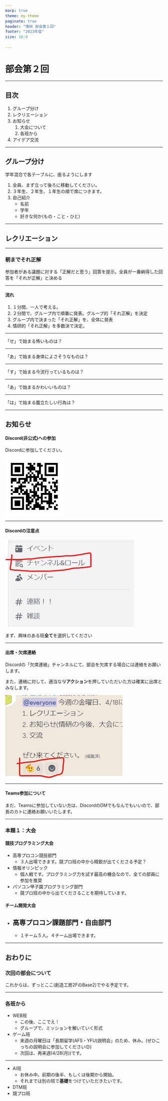 ```yaml
---
marp: true
theme: my-theme
paginate: true
header: "情研 部会第１回"
footer: "2023年度"
size: 16:9

---
```


# 部会第２回

---

## 目次

1. グループ分け
1. レクリエーション
1. お知らせ
   1. 大会について
   1. 各班から
1. アイデア交流

---

## グループ分け

学年混合で各テーブルに、座るようにします

1. 全員、まず立って後ろに移動してください。
1. ３年生、２年生、１年生の順で席につきます。
1. 自己紹介
   - 名前
   - 学年
   - 好きな何か(もの・こと・ひと)

---

## レクリエーション

---

### 朝までそれ正解

参加者がある議題に対する「正解だと思う」回答を提示。全員が一番納得した回答を「それが正解」と決める

---

#### 流れ

1. １分間、一人で考える。
1. ２分間で、グループ内で順番に発表。グループ的「それ正解」を決定
1. グループ内で決まった「それ正解」を、全体に発表
1. 情研的「それ正解」を多数決で決定。

---

<div class="big">
「せ」で始まる怖いものは？
</div>

---

<div class="big">
「あ」で始まる身体によさそうなものは？
</div>

---

<div class="big">
「す」で始まる今流行っているものは？
</div>

---

<div class="big">
「あ」で始まるかわいいものは？
</div>

---

<div class="big">
「は」で始まる腹立たしい行為は？
</div>

---

## お知らせ

#### Discord(非公式)への参加

Discordに参加してください。

![alt text](DiscordQR.png)

---

#### Discordの注意点

![alt text](image-1.png)

まず、興味のある班**全て**を選択してください

---

#### 出席・欠席連絡

Discordの「欠席連絡」チャンネルにて、部会を欠席する場合には連絡をお願いします。

また、連絡に対して、適当な**リアクション**を押していただいた方は確実に出席とみなします。

![alt text](image-3.png)

---

#### Teams参加について

まだ、Teamsに参加していない方は、DiscordのDMでもなんでもいいので、部長のカトに連絡お願いいたします。

---

### 本題１：大会

#### 競技プログラミング大会

- 高専プロコン競技部門
  - ３人出場できます。競プロ班の中から精鋭が出てくださる予定？
- 情報オリンピック
  - 個人戦です。プログラミング力を試す最高の機会なので、全ての部員に参加を推奨
- パソコン甲子園プログラミング部門
  - 競プロ班の中から出てくださることを期待しています。

#### チーム開発大会

- 高専プロコン課題部門・自由部門
  -

  - １チーム５人。４チーム出場できます。

---

## おわりに

### 次回の部会について

これからは、ずっとここ(創造工房2FのBase2)でやる予定です。

---

### 各班から

- WEB班
  - この後、ここでえ！
  - グループで、ミッションを解いていく形式
- ゲーム班
  - 来週の月曜日は「長期留学(AFS・YFU)説明会」のため、休み。(ぜひこっちの説明会に参加してください😊)
  - 次回は、再来週(4/28(月))です。

---

- AI班
  - お休み中。前期の後半、もしくは後期から開始。
  - それまでは別の班で**基礎**をつけていただきたいです。
- DTM班
- 競プロ班
